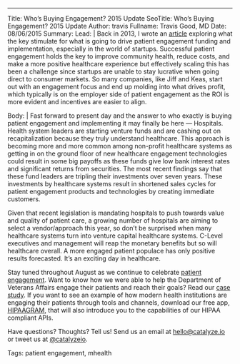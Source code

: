 ---
Title: Who’s Buying Engagement? 2015 Update
SeoTitle: Who’s Buying Engagement? 2015 Update
Author: travis
Fullname: Travis Good, MD
Date: 08/06/2015
Summary: 
Lead: |
Back in 2013, I wrote an [article](http://histalkmobile.com/whos-buying-engagement/) exploring what the key stimulate for what is going to drive patient engagement funding and implementation, especially in the world of startups. Successful patient engagement holds the key to improve community health, reduce costs, and make a more positive healthcare experience but effectively scaling this has been a challenge since startups are unable to stay lucrative when going direct to consumer markets. So many companies, like Jiff and Keas, start out with an engagement focus and end up molding into what drives profit, which typically is on the employer side of patient engagement as the ROI is more evident and incentives are easier to align.

Body: |
Fast forward to present day and the answer to who exactly is buying patient engagement and implementing it may finally be here — Hospitals. Health system leaders are starting venture funds and are cashing out on recapitalization because they truly understand healthcare. This approach is becoming more and more common among non-profit healthcare systems as getting in on the ground floor of new healthcare engagement technologies could result in some big payoffs as these funds give low bank interest rates and significant returns from securities. The most recent findings say that these fund leaders are tripling their investments over seven years. These investments by healthcare systems result in shortened sales cycles for patient engagement products and technologies by creating immediate customers. 

Given that recent legislation is mandating hospitals to push towards value and quality of patient care, a growing number of hospitals are aiming to select a vendor/approach this year, so don’t be surprised when many healthcare systems turn into venture capital healthcare systems. C-Level executives and management will reap the monetary benefits but so will healthcare overall. A more engaged patient populace has only positive results forecasted. It’s an exciting day in healthcare.

Stay tuned throughout August as we continue to celebrate [patient engagement](https://catalyze.io/solutions/patient-engagement). Want to know how we were able to help the Department of Veterans Affairs engage their patients and reach their goals? Read our [case study](https://catalyze.io/customers/veterans-affairs). If you want to see an example of how modern health institutions are engaging their patients through tools and channels, download our free app, [HIPAAGRAM](http://hipaagr.am/), that will also introduce you to the capabilities of our HIPAA compliant APIs.

Have questions? Thoughts? Tell us! Send us an email at [hello@catalyze.io](hello@catalyze.io) or tweet us at [@catalyzeio](https://twitter.com/catalyzeio).

Tags: patient engagement, mhealth